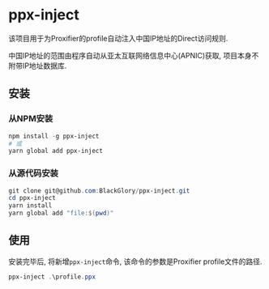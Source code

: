 # ppx-inject

该项目用于为Proxifier的profile自动注入中国IP地址的Direct访问规则.

中国IP地址的范围由程序自动从亚太互联网络信息中心(APNIC)获取, 项目本身不附带IP地址数据库.

## 安装

### 从NPM安装

```powershell
npm install -g ppx-inject
# 或
yarn global add ppx-inject
```

### 从源代码安装

```powershell
git clone git@github.com:BlackGlory/ppx-inject.git
cd ppx-inject
yarn install
yarn global add "file:$(pwd)"
```

## 使用

安装完毕后, 将新增`ppx-inject`命令, 该命令的参数是Proxifier profile文件的路径.

```powershell
ppx-inject .\profile.ppx
```
